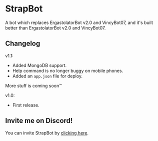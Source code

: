 # StrapBot
A bot which replaces ErgastolatorBot v2.0 and VincyBot07, and it's built better than ErgastolatorBot v2.0 and VincyBot07.

## Changelog

v1.1:
+ Added MongoDB support.
+ Help command is no longer buggy on mobile phones.
+ Added an `app.json` file for deploy.

More stuff is coming soon™

v1.0:
+ First release.

## Invite me on Discord!

You can invite StrapBot by [clicking here](https://bit.ly/StrapBot).
